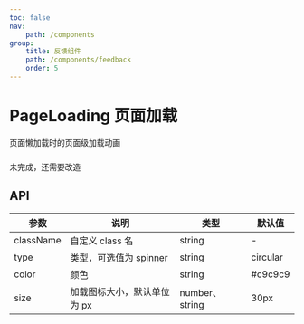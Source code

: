 ```yaml
---
toc: false
nav:
    path: /components
group:
    title: 反馈组件
    path: /components/feedback
    order: 5
---
```


# PageLoading 页面加载

页面懒加载时的页面级加载动画

<code src="./demo/index.tsx"></code>

###

未完成，还需要改造

## API

| 参数      | 说明                        | 类型            | 默认值   |
| --------- | --------------------------- | --------------- | -------- |
| className | 自定义 class 名             | string          | -        |
| type      | 类型，可选值为 spinner      | string          | circular |
| color     | 颜色                        | string          | #c9c9c9  |
| size      | 加载图标大小，默认单位为 px | number、 string | 30px     |
